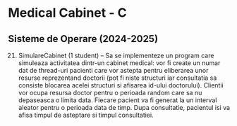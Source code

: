 # Medical Cabinet - C
## Sisteme de Operare (2024-2025)

21. SimulareCabinet (1 student) – Sa se implementeze un program care simuleaza activitatea dintr-un cabinet medical: vor fi create un numar dat de thread-uri pacienti care vor astepta pentru eliberarea unor resurse reprezentand doctorii (pot fi niste structuri iar consultatia sa consiste blocarea acelei structuri si afisarea id-ului doctorului). Clientii vor ocupa resursa doctor pentru o perioada random care sa nu depaseasca o limita data. Fiecare pacient va fi generat la un interval aleator pentru o perioada data de timp. Dupa consultatie, pacientul isi va afisa timpul de asteptare si timpul consultatiei.
